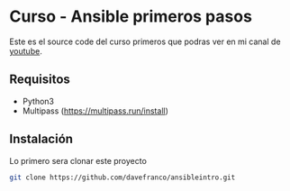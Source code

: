 # Curso - Ansible primeros pasos

Este es el source code del curso primeros que podras ver en mi canal de [youtube](https://www.youtube.com/@DaveOps).

## Requisitos
- Python3 
- Multipass (https://multipass.run/install)

## Instalación

Lo primero sera clonar este proyecto
```bash
git clone https://github.com/davefranco/ansibleintro.git
```

